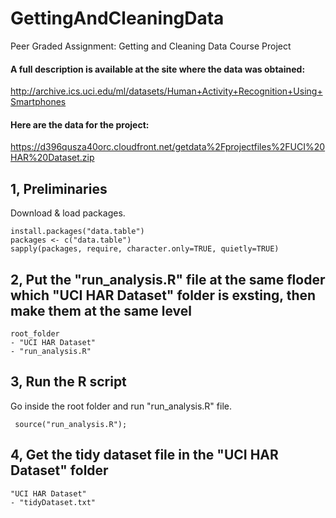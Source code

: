 # GettingAndCleaningData
Peer Graded Assignment: Getting and Cleaning Data Course Project

#### A full description is available at the site where the data was obtained:
http://archive.ics.uci.edu/ml/datasets/Human+Activity+Recognition+Using+Smartphones

#### Here are the data for the project:
https://d396qusza40orc.cloudfront.net/getdata%2Fprojectfiles%2FUCI%20HAR%20Dataset.zip


1, Preliminaries
-------------

Download & load packages.

```{r}
install.packages("data.table")
packages <- c("data.table")
sapply(packages, require, character.only=TRUE, quietly=TRUE)
```

2, Put the "run_analysis.R" file at the same floder which "UCI HAR Dataset" folder is exsting, then make them at the same level
-------------------------------------------------------------------------------------------

```{r}
root_folder
- "UCI HAR Dataset"
- "run_analysis.R"
```

3, Run the R script
-------------------

Go inside the root folder and run "run_analysis.R" file.
```{r}
 source("run_analysis.R");
```

4, Get the tidy dataset file in the "UCI HAR Dataset" folder
---------------------------------------------------------

```{r}
"UCI HAR Dataset"
- "tidyDataset.txt"
```

